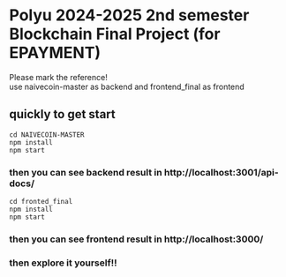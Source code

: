 # Polyu 2024-2025 2nd semester Blockchain Final Project (for EPAYMENT)
Please mark the reference!<br>
use naivecoin-master as backend and frontend_final as frontend

## quickly to get start
```
cd NAIVECOIN-MASTER
npm install
npm start 
```
### then you can see backend result in http://localhost:3001/api-docs/

```
cd fronted_final
npm install
npm start
```

### then you can see frontend result in http://localhost:3000/

### then explore it yourself!!